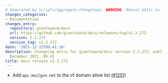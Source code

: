 ```yaml
---
# Generated by scripts/aggregate-changelogs. WARNING: Manual edits to this files will be overwritten.
changes_categories:
- Documentation
changes_entry:
  repository: giantswarm/docs
  url: https://github.com/giantswarm/docs/releases/tag/v2.2.272
  version: 2.2.272
  version_tag: v2.2.272
date: '2021-12-15T09:41:10'
description: Changelog entry for giantswarm/docs version 2.2.272, published on 15
  December 2021, 09:41
title: docs release v2.2.272
---
```


- Add `api.mailgun.net` to the of domain allow list ([#1251](https://github.com/giantswarm/docs/pull/1251))
